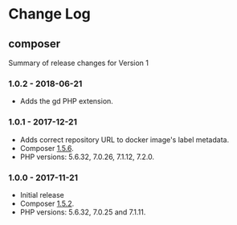 # Change Log

## composer

Summary of release changes for Version 1

### 1.0.2 - 2018-06-21

- Adds the gd PHP extension.

### 1.0.1 - 2017-12-21

- Adds correct repository URL to docker image's label metadata.
- Composer [1.5.6](https://github.com/composer/composer/releases/tag/1.5.6).
- PHP versions: 5.6.32, 7.0.26, 7.1.12, 7.2.0.

### 1.0.0 - 2017-11-21

- Initial release
- Composer [1.5.2](https://github.com/composer/composer/releases/tag/1.5.2).
- PHP versions: 5.6.32, 7.0.25 and 7.1.11.
